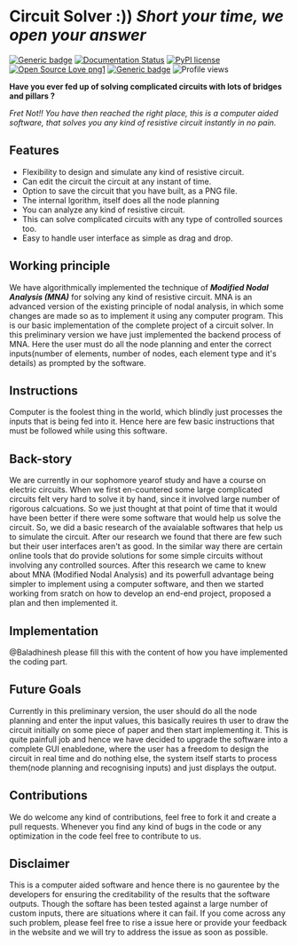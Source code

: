 # Circuit Solver  :))  ***Short your time, we open your answer***

[![Generic badge](https://img.shields.io/badge/python-3-<COLOR>.svg)](https://shields.io/)
[![Documentation Status](https://readthedocs.org/projects/ansicolortags/badge/?version=latest)](http://ansicolortags.readthedocs.io/?badge=latest)
[![PyPI license](https://img.shields.io/pypi/l/ansicolortags.svg)](https://pypi.python.org/pypi/ansicolortags/)
[![Open Source Love png1](https://badges.frapsoft.com/os/v1/open-source.png?v=103)](https://github.com/ellerbrock/open-source-badges/)
[![Generic badge](https://img.shields.io/badge/contributions%3F-welcome-<COLOR>.svg)](https://shields.io/)
![Profile views](https://gpvc.arturio.dev/Sa-ba-sh)

**Have you ever fed up of solving complicated circuits with lots of bridges and pillars ?**

*Fret Not!! You have then reached the right place, this is a computer aided software, that solves you any kind of resistive circuit instantly in no pain.*

## Features

* Flexibility to design and simulate any kind of resistive circuit.
* Can edit the circuit the circuit at any instant of time.
* Option to save the circuit that you have built, as a PNG file.
* The internal lgorithm, itself does all the node planning
* You can analyze any kind of resistive circuit.
* This can solve complicated circuits with any type of controlled sources too. 
* Easy to handle user interface as simple as drag and drop.

## Working principle
We have algorithmically implemented the technique of ***Modified Nodal Analysis (MNA)*** for solving any kind of resistive circuit. MNA is an advanced version of the existing principle of nodal analysis, in which some changes are made so as to implement it using any computer program. This is our basic implementation of the complete project of a circuit solver. In this preliminary version we have just implemented the backend process of MNA. Here the user must do all the node planning and enter the correct inputs(number of elements, number of nodes, each element type and it's details) as prompted by the software. 

## Instructions
Computer is the foolest thing in the world, which blindly just processes the inputs that is being fed into it. Hence here are few basic instructions that must be followed while using this software. 

## Back-story
We are currently in our sophomore yearof study and have a course on electric circuits. When we first en-countered some large complicated circuits felt very hard to solve it by hand, since it involved large number of rigorous calcuations. So we just thought at that point of time that it would have been better if there were some software that would help us solve the circuit. So, we did a basic research of the avaialable softwares that help us to simulate the circuit. After our research we found that there are few such but their user interfaces aren't as good. In the similar way there are certain online tools that do provide solutions for some simple circuits without involving any controlled sources. After this research we came to knew about MNA (Modified Nodal Analysis) and its powerfull advantage being simpler to implement using a computer software, and then we started working from sratch on how to develop an end-end project, proposed a plan and then implemented it.

## Implementation
@Baladhinesh please fill this with the content of how you have implemented the coding part.

## Future Goals
Currently in this preliminary version, the user should do all the node planning and enter the input values, this basically reuires th user to draw the circuit initially on some piece of paper and then start implementing it. This is quite painfull job and hence we have decided to upgrade the software into a complete GUI enabledone, where the user has a freedom to design the circuit in real time and do nothing else, the system itself starts to process them(node planning and recognising inputs) and just displays the output.

## Contributions
We do welcome any kind of contributions, feel free to fork it and create a pull requests. Whenever you find any kind of bugs in the code or any optimization in the code feel free to contribute to us. 

## Disclaimer
This is a computer aided software and hence there is no gaurentee by the developers for ensuring the creditability of the results that the software outputs. Though the softare has been tested against a large number of custom inputs, there are situations where it can fail. If you come across any such problem, please feel free to rise a issue here or provide your feedback in the website and we will try to address the issue as soon as possible.
